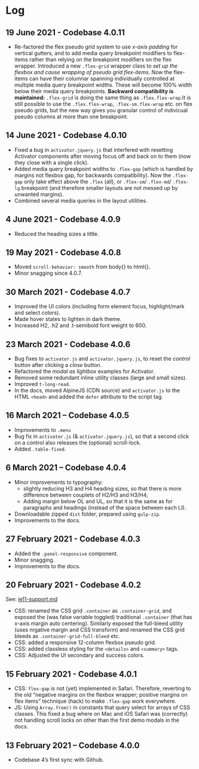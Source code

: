 # Log

## 19 June 2021 - Codebase 4.0.11

* Re-factored the flex pseudo grid system to use _x-axis padding_ for vertical gutters, and to add media query breakpoint modifiers to flex-items rather than relying on the breakpoint modifiers on the flex wrapper. Introduced a new `.flex-grid` wrapper class to _set up the flexbox and cause wrapping of pseudo grid flex-items_. Now the flex-items can have their columnar spanning individually controlled at multiple media query breakpoint widths. These will become 100% width below their media query breakpoints. **Backward compatibility is maintained:** `.flex-grid` is doing the same thing as `.flex.flex-wrap`.It is still possible to use the `.flex.flex-wrap`, `.flex-sm.flex-wrap` etc. on flex pseudo grids, but the new way gives you granular control of indivicual pseudo columns at more than one breakpoint.

## 14 June 2021 - Codebase 4.0.10

* Fixed a bug in `activator.jquery.js` that interfered with resetting Activator components after moving focus off and back on to them (now they close with a single click).
* Added media query breakpoint widths to `.flex-gap` (which is handled by margins not flexbox gap, for backwards compatibility). Now the `.flex-gap` only take effect above the `.flex` (all), or `.flex-sm`/ `.flex-md`/ `.flex-lg` breakpoint (and therefore smaller layouts are not messed up by unwanted margins).
* Combined several media queries in the layout utilities.

## 4 June 2021 - Codebase 4.0.9

* Reduced the heading sizes a little.

## 19 May 2021 - Codebase 4.0.8

* Moved `scroll-behavior: smooth` from body{} to html{}.
* Minor snagging since 4.0.7.

## 30 March 2021 - Codebase 4.0.7

* Improved the UI colors (including form element focus, highlight/mark and select colors).
* Made hover states to lighten in dark theme.
* Increased H2, .h2 and .t-semibold font weight to 600.

## 23 March 2021 - Codebase 4.0.6

* Bug fixes to `activator.js` and `activator.jquery.js`, to reset the _control_ button after clicking a _close_ button.
* Refactored the _modal as lightbox_ examples for Activator.
* Removed some redundant inline utility classes (large and small sizes).
* Improved `t-long-read`.
* In the docs, moved AlpineJS (CDN source) and `activator.js` to the HTML `<head>` and added the `defer` attribute to the script tag.

## 16 March 2021 – Codebase 4.0.5

* Improvements to `.menu`
* Bug fix in `activator.js` (& `activator.jquery.js`), so that a second click on a control also releases the (optional) scroll-lock.
* Added `.table-fixed`.

## 6 March 2021 – Codebase 4.0.4

* Minor improvements to typography: 
    * slightly reducing H3 and H4 heading sizes, so that there is more difference between couplets of H2/H3 and H3/H4;
    * Adding margin below OL and UL, so that it is the same as for paragraphs and headings (instead of the space between each LI).
* Downloadable zipped `dist` folder, prepared using `gulp-zip`.
* Improvements to the docs.

## 27 February 2021 - Codebase 4.0.3

* Added the `.panel-responsive` component.
* Minor snagging.
* Improvements to the docs.

## 20 February 2021 - Codebase 4.0.2

See: [ie11-support.md](ie11-support.md)

* CSS: renamed the CSS grid `.container` as `.container-grid`, and exposed the (was false variable toggled) traditional `.container` (that has x-axis margin auto centering). Similarly exposed the full-bleed utility (uses nrgative margin and CSS transform) and renamed the CSS grid bleeds as `.container-grid-full-bleed` etc.
* CSS: added a responsive 12-column flexbox pseudo grid.
* CSS: added classless styling for the `<details>` and `<summary>` tags.
* CSS: Adjusted the UI secondary and success colors.

## 15 February 2021 - Codebase 4.0.1

* CSS: `flex-gap` is not (yet) implemented in Safari. Therefore, reverting to the old “negative margins on the flexbox wrapper; positive margins on flex items” technique (hack) to make `.flex-gap` work everywhere.
* JS: Using `Array.from()` in constants that query select for arrays of CSS classes. This fixed a bug where on Mac and iOS Safari was (correctly) not handling scroll locks on other than the first demo modals in the docs.

## 13 February 2021 – Codebase 4.0.0

* Codebase 4’s first sync with Github.